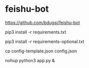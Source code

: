 ﻿# feishu-bot
https://github.com/bdugsj/feishu-bot 

pip3 install -r requirements.txt

pip3 install -r requirements-optional.txt

  cp config-template.json config.json
  
  nohup python3 app.py & 
